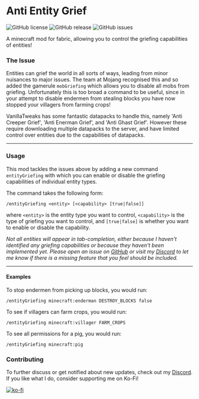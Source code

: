 # Anti Entity Grief
![GitHub license](https://img.shields.io/github/license/BVengo/antientitygrief.svg)
![GitHub release](https://img.shields.io/github/release/BVengo/antientitygrief.svg)
![GitHub issues](https://img.shields.io/github/issues/BVengo/antientitygrief.svg)

A minecraft mod for fabric, allowing you to control the griefing capabilities of entities!

### The Issue
Entities can grief the world in all sorts of ways, leading from minor nuisances to major issues. The team at Mojang recognised this and so added the gamerule `mobGriefing` which allows you to disable all mobs from griefing. Unfortunately this is too broad a command to be useful, since in your attempt to disable endermen from stealing blocks you have now stopped your villagers from farming crops!

VanillaTweaks has some fantastic datapacks to handle this, namely 'Anti Creeper Grief', 'Anti Enerman Grief', and 'Anti Ghast Grief'. However these require downloading multiple datapacks to the server, and have limited control over entities due to the capabilities of datapacks.

---

### Usage
This mod tackles the issues above by adding a new command `entityGriefing` with which you can enable or disable the griefing capabilities of individual entity types.

The command takes the following form:
```
/entityGriefing <entity> [<capability> [true|false]]
```
where `<entity>` is the entity type you want to control, `<capability>` is the type of griefing you want to control, and `[true|false]` is whether you want to enable or disable the capability.

_Not all entities will appear in tab-completion, either because I haven't identified any griefing capabilities or because they haven't been implemented yet. Please open an issue on [GitHub](https://github.com/BVengo/anti-entity-grief/) or visit my [Discord](https://discord.com/invite/kUhf3WSSfv) to let me know if there is a missing feature that you feel should be included._

---

#### Examples
To stop endermen from picking up blocks, you would run:
```
/entityGriefing minecraft:enderman DESTROY_BLOCKS false
```

To see if villagers can farm crops, you would run:
```
/entityGriefing minecraft:villager FARM_CROPS
```

To see all permissions for a pig, you would run:
```
/entityGriefing minecraft:pig
```

### Contributing
To further discuss or get notified about new updates, check out my [Discord](https://discord.com/invite/kUhf3WSSfv). If you like what I do, consider supporting me on Ko-Fi!

[![ko-fi](https://ko-fi.com/img/githubbutton_sm.svg)](https://ko-fi.com/C0C7DZ3FB)
